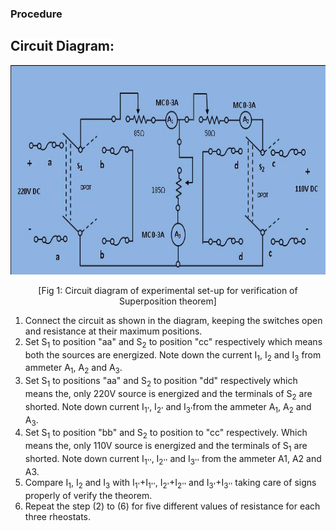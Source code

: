 ### Procedure
<p>
<h2><span style="background-color: rgb(255, 255, 255); ">Circuit Diagram:</span></h2>
<p><img alt="" src="images/pic4.JPG" height="335" width="712"></p>
<p style="text-align:center">[Fig 1: Circuit diagram of experimental set-up for verification of Superposition theorem]</p>

1. Connect the circuit as shown in the diagram, keeping the switches open and resistance at their maximum positions. 
2. Set S<sub>1</sub> to position "aa" and S<sub>2</sub> to position "cc" respectively which means both the sources are energized. Note down the 
current I<sub>1</sub>, I<sub>2</sub> and I<sub>3</sub> from ammeter A<sub>1</sub>, A<sub>2</sub> and A<sub>3</sub>.
3. Set S<sub>1</sub> to positions "aa" and S<sub>2</sub> to position "dd" respectively which means the, only 220V source is energized and the 
terminals of S<sub>2</sub> are shorted. Note down current I<sub>1'</sub>, I<sub>2'</sub> and I<sub>3'</sub>from the ammeter A<sub>1</sub>, A<sub>2</sub> and A<sub>3</sub>.
4. Set S<sub>1</sub> to position "bb" and S<sub>2</sub> to position to "cc" respectively. Which means the, only 110V source is energized and the 
terminals of S<sub>1</sub> are shorted. Note down current I<sub>1''</sub>, I<sub>2''</sub> and I<sub>3''</sub> from the ammeter A1, A2 and A3.
5. Compare I<sub>1</sub>, I<sub>2</sub> and I<sub>3</sub> with I<sub>1'</sub>+I<sub>1''</sub>, I<sub>2'</sub>+I<sub>2''</sub> and I<sub>3'</sub>+I<sub>3''</sub> taking care of signs properly of verify the theorem.  
6. Repeat the step (2) to (6) for five different values of resistance for each three rheostats. 

							
<script id="MathJax-script" async src="https://cdn.jsdelivr.net/npm/mathjax@3/es5/tex-mml-chtml.js"></script>

